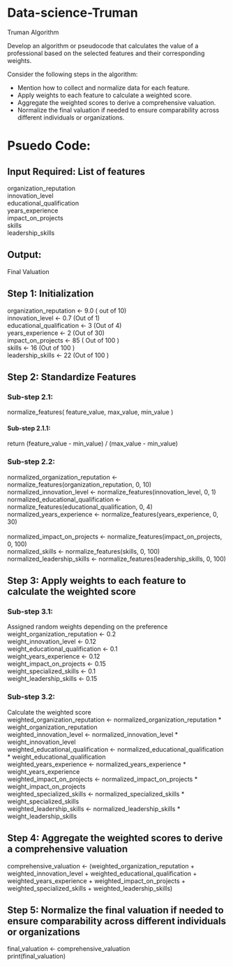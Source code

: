 # Data-science-Truman
Truman Algorithm

Develop an algorithm or pseudocode that calculates the value of a professional based on the selected features and their corresponding weights. 

Consider the following steps in the algorithm: 
- Mention how to collect and normalize data for each feature. 
- Apply weights to each feature to calculate a weighted score. 
- Aggregate the weighted scores to derive a comprehensive valuation. 
- Normalize the final valuation if needed to ensure comparability across different individuals or organizations.

# Psuedo Code:
## Input Required: List of features
organization_reputation<br>
innovation_level<br>
educational_qualification<br>
years_experience<br>
impact_on_projects<br>
skills<br>
leadership_skills<br> 
## Output:
Final Valuation

## Step 1: Initialization
organization_reputation <- 9.0 ( out of 10)<br>
innovation_level <- 0.7 (Out of 1)<br>
educational_qualification <- 3 (Out of 4)<br>
years_experience <- 2 (Out of 30)<br>
impact_on_projects <- 85 ( Out of 100 )<br>
skills <- 16 (Out of 100 )<br>
leadership_skills <- 22 (Out of 100 )

## Step 2: Standardize Features
### Sub-step 2.1:
normalize_features( feature_value, max_value, min_value )<br>
#### Sub-step 2.1.1:
return (feature_value - min_value) / (max_value - min_value)<br>

### Sub-step 2.2:
normalized_organization_reputation <- normalize_features(organization_reputation, 0, 10)<br>
normalized_innovation_level <- normalize_features(innovation_level, 0, 1)<br>
normalized_educational_qualification <- normalize_features(educational_qualification, 0, 4)<br>
normalized_years_experience <- normalize_features(years_experience, 0, 30)<br>  
normalized_impact_on_projects <- normalize_features(impact_on_projects, 0, 100)<br>
normalized_skills <- normalize_features(skills, 0, 100)<br>
normalized_leadership_skills <- normalize_features(leadership_skills, 0, 100)<br>

## Step 3: Apply weights to each feature to calculate the weighted score
### Sub-step 3.1: 
Assigned random weights depending on the preference<br>
weight_organization_reputation <- 0.2<br>
weight_innovation_level <- 0.12<br>
weight_educational_qualification <- 0.1<br>
weight_years_experience <- 0.12<br>
weight_impact_on_projects <- 0.15<br>
weight_specialized_skills <- 0.1<br>
weight_leadership_skills <- 0.15<br>

### Sub-step 3.2: 
Calculate the weighted score<br>
weighted_organization_reputation <- normalized_organization_reputation * weight_organization_reputation<br>
weighted_innovation_level <- normalized_innovation_level * weight_innovation_level<br>
weighted_educational_qualification <- normalized_educational_qualification * weight_educational_qualification<br>
weighted_years_experience <- normalized_years_experience * weight_years_experience<br>
weighted_impact_on_projects <- normalized_impact_on_projects * weight_impact_on_projects<br>
weighted_specialized_skills <- normalized_specialized_skills * weight_specialized_skills<br>
weighted_leadership_skills <- normalized_leadership_skills * weight_leadership_skills<br>

## Step 4: Aggregate the weighted scores to derive a comprehensive valuation
comprehensive_valuation <- (weighted_organization_reputation + weighted_innovation_level +
                           weighted_educational_qualification + weighted_years_experience +
                           weighted_impact_on_projects + weighted_specialized_skills +
                           weighted_leadership_skills)<br>
## Step 5: Normalize the final valuation if needed to ensure comparability across different individuals or organizations
final_valuation <- comprehensive_valuation<br>
print(final_valuation)<br>





